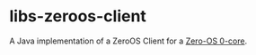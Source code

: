 # libs-zeroos-client
A Java implementation of a ZeroOS Client for a [Zero-OS 0-core](https://github.com/zero-os/0-core).
